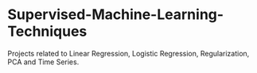 # Supervised-Machine-Learning-Techniques
Projects related to Linear Regression, Logistic Regression, Regularization, PCA and Time Series. 
